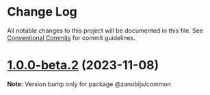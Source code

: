# Change Log

All notable changes to this project will be documented in this file.
See [Conventional Commits](https://conventionalcommits.org) for commit guidelines.

# [1.0.0-beta.2](https://github.com/devdroide/ZanobiJS/compare/v1.0.0-beta.1...v1.0.0-beta.2) (2023-11-08)

**Note:** Version bump only for package @zanobijs/common
